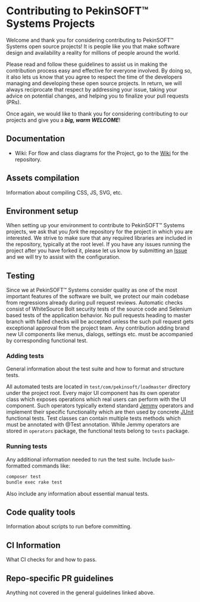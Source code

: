 # Contributing to PekinSOFT™ Systems Projects

Welcome and thank you for considering contributing to PekinSOFT™ Systems open source projects! It is people like you that make software design and availability a reality for millions of people around the world.

Please read and follow these guidelines to assist us in making the contribution process easy and effective for everyone involved. By doing so, it also lets us know that you agree to respect the time of the developers managing and developing these open source projects. In return, we will always reciprocate that respect by addressing your issue, taking your advice on potential changes, and helping you to finalize your pull requests (PRs).

Once again, we would like to thank you for considering contributing to our projects and give you a ***big, warm WELCOME***!

## Documentation

- Wiki: For flow and class diagrams for the Project, go to the [Wiki](https://github.com/PekinSOFT-Systems/LoadMaster/wiki) for the repository.

## Assets compilation

Information about compiling CSS, JS, SVG, etc.

## Environment setup

When setting up your environment to contribute to PekinSOFT™ Systems projects, we ask that you *fork* the repository for the project in which you are interested. We strive to make sure that any required libraries are included in the repository, typically at the root level. If you have any issues running the project after you have forked it, please let us know by submitting an [Issue](https://github.com/PekinSOFT-Systems/LoadMaster/issues/new?labels=won%27t+run&template=forked_issue.md&title=%5BRunning+Issue%5D) and we will try to assist with the configuration.

## Testing

Since we at PekinSOFT™ Systems consider quality as one of the most important features of the software we built, we protect our main codebase from regressions already during pull request reviews. Automatic checks consist of WhiteSource Bolt security tests of the source code and Selenium based tests of the application behavior. No pull requests heading to master branch with failed checks will be accepted unless the such pull request gets exceptional approval from the project team. Any contribution adding brand new UI components like menus, dialogs, settings etc. must be accompanied by corresponding functional test.

### Adding tests

General information about the test suite and how to format and structure tests.

All automated tests are located in `test/com/pekinsoft/loadmaster` directory under the project root. Every major UI component has its own operator class which exposes operations which real users can perform with the UI component. Such operators typically extend standard [Jemmy](https://github.com/openjdk/jemmy-v2) operators and implement their specific functionality which are then used by concrete [JUnit](https://junit.org/junit5/) functional tests. Test classes can contain multiple tests methods which must be annotated with @Test annotation. While Jemmy operators are stored in `operators` package, the functional tests belong to `tests` package. 

### Running tests

Any additional information needed to run the test suite. Include `bash`-formatted commands like:

```bash
composer test
bundle exec rake test
```

Also include any information about essential manual tests.

## Code quality tools

Information about scripts to run before committing.

## CI Information

What CI checks for and how to pass.

## Repo-specific PR guidelines

Anything not covered in the general guidelines linked above.
